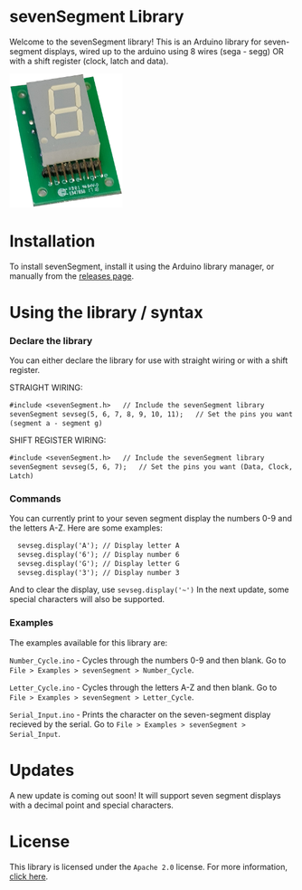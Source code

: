 # sevenSegment Library
Welcome to the sevenSegment library! This is an Arduino library for seven-segment displays, wired up to the arduino using 8 wires (sega - segg) OR with a shift register (clock, latch and data).

<img src="extras/SevSeg.png" alt="drawing" width="200"/>

# Installation
To install sevenSegment, install it using the Arduino library manager, or manually from the [releases page](https://github.com/Blake-Tourneur/sevenSegment/releases).

# Using the library / syntax
### Declare the library
You can either declare the library for use with straight wiring or with a shift register.

STRAIGHT WIRING:
```
#include <sevenSegment.h>   // Include the sevenSegment library
sevenSegment sevseg(5, 6, 7, 8, 9, 10, 11);   // Set the pins you want (segment a - segment g)
```
SHIFT REGISTER WIRING:
```
#include <sevenSegment.h>   // Include the sevenSegment library
sevenSegment sevseg(5, 6, 7);   // Set the pins you want (Data, Clock, Latch)
```

### Commands
You can currently print to your seven segment display the numbers 0-9 and the letters A-Z.
Here are some examples:
```
  sevseg.display('A'); // Display letter A
  sevseg.display('6'); // Display number 6
  sevseg.display('G'); // Display letter G
  sevseg.display('3'); // Display number 3
```
And to clear the display, use `sevseg.display('~')`
In the next update, some special characters will also be supported.

### Examples
The examples available for this library are:

`Number_Cycle.ino` - Cycles through the numbers 0-9 and then blank. Go to `File > Examples > sevenSegment > Number_Cycle`.

`Letter_Cycle.ino` - Cycles through the letters A-Z and then blank. Go to `File > Examples > sevenSegment > Letter_Cycle`.

`Serial_Input.ino` - Prints the character on the seven-segment display recieved by the serial. Go to `File > Examples > sevenSegment > Serial_Input`.

# Updates
A new update is coming out soon! It will support seven segment displays with a decimal point and special characters.

# License
This library is licensed under the `Apache 2.0` license. For more information, [click here](https://www.apache.org/licenses/LICENSE-2.0).
